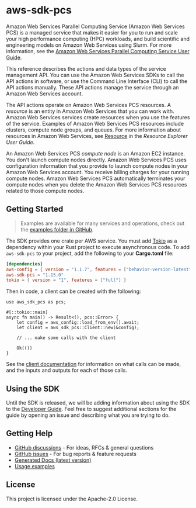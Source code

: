 # aws-sdk-pcs

Amazon Web Services Parallel Computing Service (Amazon Web Services PCS) is a managed service that makes it easier for you to run and scale your high performance computing (HPC) workloads, and build scientific and engineering models on Amazon Web Services using Slurm. For more information, see the [Amazon Web Services Parallel Computing Service User Guide](https://docs.aws.amazon.com/pcs/latest/userguide).

This reference describes the actions and data types of the service management API. You can use the Amazon Web Services SDKs to call the API actions in software, or use the Command Line Interface (CLI) to call the API actions manually. These API actions manage the service through an Amazon Web Services account.

The API actions operate on Amazon Web Services PCS resources. A _resource_ is an entity in Amazon Web Services that you can work with. Amazon Web Services services create resources when you use the features of the service. Examples of Amazon Web Services PCS resources include clusters, compute node groups, and queues. For more information about resources in Amazon Web Services, see [Resource](https://docs.aws.amazon.com/resource-explorer/latest/userguide/getting-started-terms-and-concepts.html#term-resource) in the _Resource Explorer User Guide_.

An Amazon Web Services PCS _compute node_ is an Amazon EC2 instance. You don't launch compute nodes directly. Amazon Web Services PCS uses configuration information that you provide to launch compute nodes in your Amazon Web Services account. You receive billing charges for your running compute nodes. Amazon Web Services PCS automatically terminates your compute nodes when you delete the Amazon Web Services PCS resources related to those compute nodes.

## Getting Started

> Examples are available for many services and operations, check out the
> [examples folder in GitHub](https://github.com/awslabs/aws-sdk-rust/tree/main/examples).

The SDK provides one crate per AWS service. You must add [Tokio](https://crates.io/crates/tokio)
as a dependency within your Rust project to execute asynchronous code. To add `aws-sdk-pcs` to
your project, add the following to your **Cargo.toml** file:

```toml
[dependencies]
aws-config = { version = "1.1.7", features = ["behavior-version-latest"] }
aws-sdk-pcs = "1.15.0"
tokio = { version = "1", features = ["full"] }
```

Then in code, a client can be created with the following:

```rust,no_run
use aws_sdk_pcs as pcs;

#[::tokio::main]
async fn main() -> Result<(), pcs::Error> {
    let config = aws_config::load_from_env().await;
    let client = aws_sdk_pcs::Client::new(&config);

    // ... make some calls with the client

    Ok(())
}
```

See the [client documentation](https://docs.rs/aws-sdk-pcs/latest/aws_sdk_pcs/client/struct.Client.html)
for information on what calls can be made, and the inputs and outputs for each of those calls.

## Using the SDK

Until the SDK is released, we will be adding information about using the SDK to the
[Developer Guide](https://docs.aws.amazon.com/sdk-for-rust/latest/dg/welcome.html). Feel free to suggest
additional sections for the guide by opening an issue and describing what you are trying to do.

## Getting Help

* [GitHub discussions](https://github.com/awslabs/aws-sdk-rust/discussions) - For ideas, RFCs & general questions
* [GitHub issues](https://github.com/awslabs/aws-sdk-rust/issues/new/choose) - For bug reports & feature requests
* [Generated Docs (latest version)](https://awslabs.github.io/aws-sdk-rust/)
* [Usage examples](https://github.com/awslabs/aws-sdk-rust/tree/main/examples)

## License

This project is licensed under the Apache-2.0 License.


